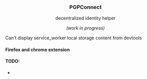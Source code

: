 <h3 align="center">PGPConnect</h3>
<p align="center">decentralized identity helper</p>
<p align="center"><i>(work in progress)</i></p>


Can't display service_worker local storage content from devtools

#### Firefox and chrome extension

#### TODO:
  - 